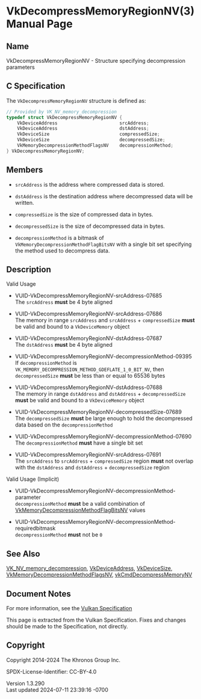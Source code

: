 # VkDecompressMemoryRegionNV(3) Manual Page

## Name

VkDecompressMemoryRegionNV - Structure specifying decompression
parameters



## <a href="#_c_specification" class="anchor"></a>C Specification

The `VkDecompressMemoryRegionNV` structure is defined as:

``` c
// Provided by VK_NV_memory_decompression
typedef struct VkDecompressMemoryRegionNV {
    VkDeviceAddress                       srcAddress;
    VkDeviceAddress                       dstAddress;
    VkDeviceSize                          compressedSize;
    VkDeviceSize                          decompressedSize;
    VkMemoryDecompressionMethodFlagsNV    decompressionMethod;
} VkDecompressMemoryRegionNV;
```

## <a href="#_members" class="anchor"></a>Members

- `srcAddress` is the address where compressed data is stored.

- `dstAddress` is the destination address where decompressed data will
  be written.

- `compressedSize` is the size of compressed data in bytes.

- `decompressedSize` is the size of decompressed data in bytes.

- `decompressionMethod` is a bitmask of
  `VkMemoryDecompressionMethodFlagBitsNV` with a single bit set
  specifying the method used to decompress data.

## <a href="#_description" class="anchor"></a>Description

Valid Usage

- <a href="#VUID-VkDecompressMemoryRegionNV-srcAddress-07685"
  id="VUID-VkDecompressMemoryRegionNV-srcAddress-07685"></a>
  VUID-VkDecompressMemoryRegionNV-srcAddress-07685  
  The `srcAddress` **must** be 4 byte aligned

- <a href="#VUID-VkDecompressMemoryRegionNV-srcAddress-07686"
  id="VUID-VkDecompressMemoryRegionNV-srcAddress-07686"></a>
  VUID-VkDecompressMemoryRegionNV-srcAddress-07686  
  The memory in range `srcAddress` and `srcAddress` + `compressedSize`
  **must** be valid and bound to a `VkDeviceMemory` object

- <a href="#VUID-VkDecompressMemoryRegionNV-dstAddress-07687"
  id="VUID-VkDecompressMemoryRegionNV-dstAddress-07687"></a>
  VUID-VkDecompressMemoryRegionNV-dstAddress-07687  
  The `dstAddress` **must** be 4 byte aligned

- <a href="#VUID-VkDecompressMemoryRegionNV-decompressionMethod-09395"
  id="VUID-VkDecompressMemoryRegionNV-decompressionMethod-09395"></a>
  VUID-VkDecompressMemoryRegionNV-decompressionMethod-09395  
  If `decompressionMethod` is
  `VK_MEMORY_DECOMPRESSION_METHOD_GDEFLATE_1_0_BIT_NV`, then
  `decompressedSize` **must** be less than or equal to 65536 bytes

- <a href="#VUID-VkDecompressMemoryRegionNV-dstAddress-07688"
  id="VUID-VkDecompressMemoryRegionNV-dstAddress-07688"></a>
  VUID-VkDecompressMemoryRegionNV-dstAddress-07688  
  The memory in range `dstAddress` and `dstAddress` + `decompressedSize`
  **must** be valid and bound to a `VkDeviceMemory` object

- <a href="#VUID-VkDecompressMemoryRegionNV-decompressedSize-07689"
  id="VUID-VkDecompressMemoryRegionNV-decompressedSize-07689"></a>
  VUID-VkDecompressMemoryRegionNV-decompressedSize-07689  
  The `decompressedSize` **must** be large enough to hold the
  decompressed data based on the `decompressionMethod`

- <a href="#VUID-VkDecompressMemoryRegionNV-decompressionMethod-07690"
  id="VUID-VkDecompressMemoryRegionNV-decompressionMethod-07690"></a>
  VUID-VkDecompressMemoryRegionNV-decompressionMethod-07690  
  The `decompressionMethod` **must** have a single bit set

- <a href="#VUID-VkDecompressMemoryRegionNV-srcAddress-07691"
  id="VUID-VkDecompressMemoryRegionNV-srcAddress-07691"></a>
  VUID-VkDecompressMemoryRegionNV-srcAddress-07691  
  The `srcAddress` to `srcAddress` + `compressedSize` region **must**
  not overlap with the `dstAddress` and `dstAddress` +
  `decompressedSize` region

Valid Usage (Implicit)

- <a href="#VUID-VkDecompressMemoryRegionNV-decompressionMethod-parameter"
  id="VUID-VkDecompressMemoryRegionNV-decompressionMethod-parameter"></a>
  VUID-VkDecompressMemoryRegionNV-decompressionMethod-parameter  
  `decompressionMethod` **must** be a valid combination of
  [VkMemoryDecompressionMethodFlagBitsNV](https://registry.khronos.org/vulkan/specs/1.3-extensions/man/html/VkMemoryDecompressionMethodFlagBitsNV.html)
  values

- <a
  href="#VUID-VkDecompressMemoryRegionNV-decompressionMethod-requiredbitmask"
  id="VUID-VkDecompressMemoryRegionNV-decompressionMethod-requiredbitmask"></a>
  VUID-VkDecompressMemoryRegionNV-decompressionMethod-requiredbitmask  
  `decompressionMethod` **must** not be `0`

## <a href="#_see_also" class="anchor"></a>See Also

[VK_NV_memory_decompression](https://registry.khronos.org/vulkan/specs/1.3-extensions/man/html/VK_NV_memory_decompression.html),
[VkDeviceAddress](https://registry.khronos.org/vulkan/specs/1.3-extensions/man/html/VkDeviceAddress.html),
[VkDeviceSize](https://registry.khronos.org/vulkan/specs/1.3-extensions/man/html/VkDeviceSize.html),
[VkMemoryDecompressionMethodFlagsNV](https://registry.khronos.org/vulkan/specs/1.3-extensions/man/html/VkMemoryDecompressionMethodFlagsNV.html),
[vkCmdDecompressMemoryNV](https://registry.khronos.org/vulkan/specs/1.3-extensions/man/html/vkCmdDecompressMemoryNV.html)

## <a href="#_document_notes" class="anchor"></a>Document Notes

For more information, see the <a
href="https://registry.khronos.org/vulkan/specs/1.3-extensions/html/vkspec.html#VkDecompressMemoryRegionNV"
target="_blank" rel="noopener">Vulkan Specification</a>

This page is extracted from the Vulkan Specification. Fixes and changes
should be made to the Specification, not directly.

## <a href="#_copyright" class="anchor"></a>Copyright

Copyright 2014-2024 The Khronos Group Inc.

SPDX-License-Identifier: CC-BY-4.0

Version 1.3.290  
Last updated 2024-07-11 23:39:16 -0700
